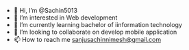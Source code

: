- 👋 Hi, I’m @Sachin5013
- 👀 I’m interested in Web development 
- 🌱 I’m currently learning bachelor of iinformation technology 
- 💞️ I’m looking to collaborate on develop mobile application 
- 📫 How to reach me sanjusachinnimesh@gmail.com

<!---
Sachin5013/Sachin5013 is a ✨ special ✨ repository because its `README.md` (this file) appears on your GitHub profile.
You can click the Preview link to take a look at your changes.
--->
